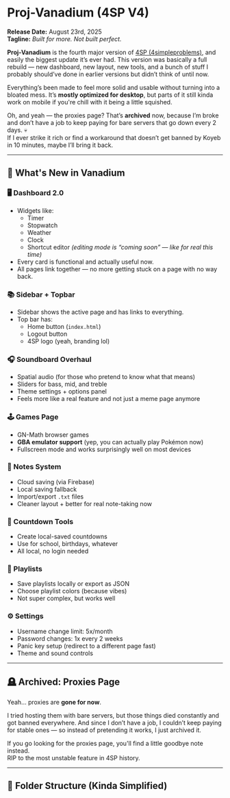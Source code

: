 # Proj-Vanadium (4SP V4)

**Release Date:** August 23rd, 2025  
**Tagline:** *Built for more. Not built perfect.*

**Proj-Vanadium** is the fourth major version of [4SP (4simpleproblems)](https://github.com/4simpleproblems), and easily the biggest update it’s ever had. This version was basically a full rebuild — new dashboard, new layout, new tools, and a bunch of stuff I probably should’ve done in earlier versions but didn’t think of until now.

Everything’s been made to feel more solid and usable without turning into a bloated mess. It’s **mostly optimized for desktop**, but parts of it still kinda work on mobile if you're chill with it being a little squished.

Oh, and yeah — the proxies page? That’s **archived** now, because I’m broke and don’t have a job to keep paying for bare servers that go down every 2 days. 💀  
If I ever strike it rich or find a workaround that doesn’t get banned by Koyeb in 10 minutes, maybe I’ll bring it back.

---

## 🧠 What's New in Vanadium

### 🖥️ Dashboard 2.0
- Widgets like:
  - Timer  
  - Stopwatch  
  - Weather  
  - Clock  
  - Shortcut editor *(editing mode is “coming soon” — like for real this time)*
- Every card is functional and actually useful now.
- All pages link together — no more getting stuck on a page with no way back.

### 📚 Sidebar + Topbar
- Sidebar shows the active page and has links to everything.
- Top bar has:
  - Home button (`index.html`)
  - Logout button
  - 4SP logo (yeah, branding lol)

### 🎧 Soundboard Overhaul
- Spatial audio (for those who pretend to know what that means)
- Sliders for bass, mid, and treble
- Theme settings + options panel
- Feels more like a real feature and not just a meme page anymore

### 🕹️ Games Page
- GN-Math browser games
- **GBA emulator support** (yep, you can actually play Pokémon now)
- Fullscreen mode and works surprisingly well on most devices

### 📝 Notes System
- Cloud saving (via Firebase)
- Local saving fallback
- Import/export `.txt` files
- Cleaner layout + better for real note-taking now

### 📅 Countdown Tools
- Create local-saved countdowns
- Use for school, birthdays, whatever
- All local, no login needed

### 🎵 Playlists
- Save playlists locally or export as JSON
- Choose playlist colors (because vibes)
- Not super complex, but works well

### ⚙️ Settings
- Username change limit: 5x/month  
- Password changes: 1x every 2 weeks  
- Panic key setup (redirect to a different page fast)  
- Theme and sound controls

---

## 🪦 Archived: Proxies Page

Yeah... proxies are **gone for now**.

I tried hosting them with bare servers, but those things died constantly and got banned everywhere. And since I don’t have a job, I couldn’t keep paying for stable ones — so instead of pretending it works, I just archived it.

If you go looking for the proxies page, you'll find a little goodbye note instead.  
RIP to the most unstable feature in 4SP history.

---

## 📁 Folder Structure (Kinda Simplified)

